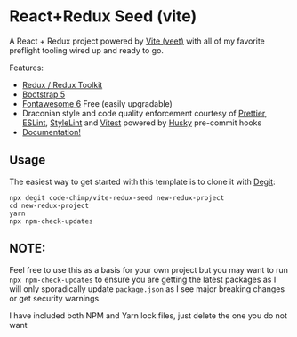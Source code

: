 # React+Redux Seed (vite)

A React + Redux project powered by [Vite (veet)][vit] with all of my favorite preflight tooling wired up and
ready to go.

Features:

- [Redux / Redux Toolkit][rkt]
- [Bootstrap 5][bst]
- [Fontawesome 6][fa6] Free (easily upgradable)
- Draconian style and code quality enforcement courtesy of [Prettier][pret], [ESLint][esl], [StyleLint][sty] and
  [Vitest][vitst] powered by [Husky][hus] pre-commit hooks
- [Documentation!](docs/README.md)

## Usage

The easiest way to get started with this template is to clone it with [Degit][dgt]:

```shell
npx degit code-chimp/vite-redux-seed new-redux-project
cd new-redux-project
yarn
npx npm-check-updates
```

## NOTE:

Feel free to use this as a basis for your own project but you may want to run `npx npm-check-updates` to ensure you are
getting the latest packages as I will only sporadically update `package.json` as I see major breaking changes or get
security warnings.

I have included both NPM and Yarn lock files, just delete the one you do not want

[vit]: https://vitejs.dev/ 'Next generation front-end tooling powered by ESBuild.'
[vitst]: https://vitest.dev/ 'Blazing fast unit test framework.'
[rkt]: https://redux-toolkit.js.org/ 'Take a lot of the boilerplate out of developing Redux applications'
[bst]: https://getbootstrap.com/ 'Feature packed front-end toolkit'
[fa6]: https://fontawesome.com/v6/docs/ 'Premier icon library'
[pret]: https://prettier.io/ 'The opinionated code formatter'
[esl]: https://eslint.org/ 'The pluggable linting utility for JavaScript and JSX'
[sty]: https://stylelint.io/ 'A mighty, modern linter that helps you avoid errors and enforce conventions in your styles'
[hus]: https://typicode.github.io/husky/#/ 'Modern git hooks made easy'
[dgt]: https://github.com/Rich-Harris/degit 'straightforward project scaffolding'
